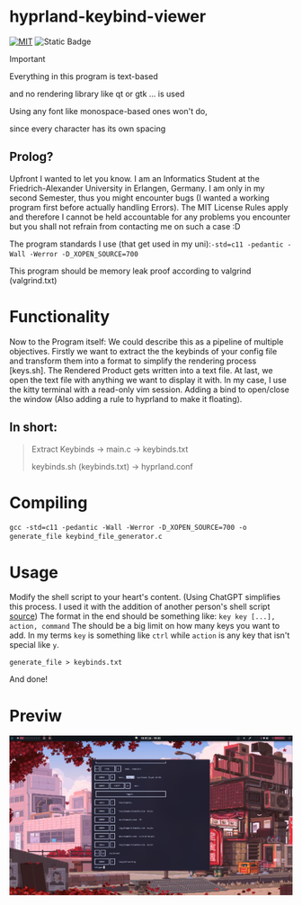 # hyprland-keybind-viewer

[![MIT](https://img.shields.io/github/license/BlacklightYT/python-discord-bot?color=a3425d)](https://github.com/BlacklightYT/python-discord-bot/blob/main/LICENSE) ![Static Badge](https://img.shields.io/badge/Programming_Language-black?style=flat&logo=C)

> [!IMPORTANT]
> Everything in this program is text-based
> 
> and no rendering library like qt or gtk ... is used
> 
> Using any font like monospace-based ones won't do,
>
> since every character has its own spacing

## Prolog?

Upfront I wanted to let you know. I am an Informatics Student at the Friedrich-Alexander University in Erlangen, Germany. I am only in my second Semester, thus you might encounter bugs (I wanted a working program first before actually handling Errors). The MIT License Rules apply and therefore I cannot be held accountable for any problems you encounter but you shall not refrain from contacting me on such a case :D 

The program standards I use (that get used in my uni):`-std=c11 -pedantic -Wall -Werror -D_XOPEN_SOURCE=700`

This program should be memory leak proof according to valgrind (valgrind.txt)

# Functionality

Now to the Program itself:
We could describe this as a pipeline of multiple objectives. Firstly we want to extract the the keybinds of your config file and transform them into a format to simplify the rendering process [keys.sh]. The Rendered Product gets written into a text file. At last, we open the text file with anything we want to display it with. In my case, I use the kitty terminal with a read-only vim session. Adding a bind to open/close the window (Also adding a rule to hyprland to make it floating).

## In short: 
> Extract Keybinds -> main.c -> keybinds.txt
>
> keybinds.sh (keybinds.txt) -> hyprland.conf 

# Compiling
```  
gcc -std=c11 -pedantic -Wall -Werror -D_XOPEN_SOURCE=700 -o generate_file keybind_file_generator.c
```
# Usage

Modify the shell script to your heart's content. (Using ChatGPT simplifies this process. I used it with the addition of another person's shell script [source](https://github.com/jason9075/rofi-hyprland-keybinds-cheatsheet))
The format in the end should be something like: `key key [...], action, command` The should be a big limit on how many keys you want to add. In my terms `key` is something like `ctrl` while `action` is any key that isn't special like `y`.

```
generate_file > keybinds.txt
```
And done!

# Previw

![](https://raw.githubusercontent.com/Abdisto/hyprland-keybind-prettifier/main/preview.jpg)
